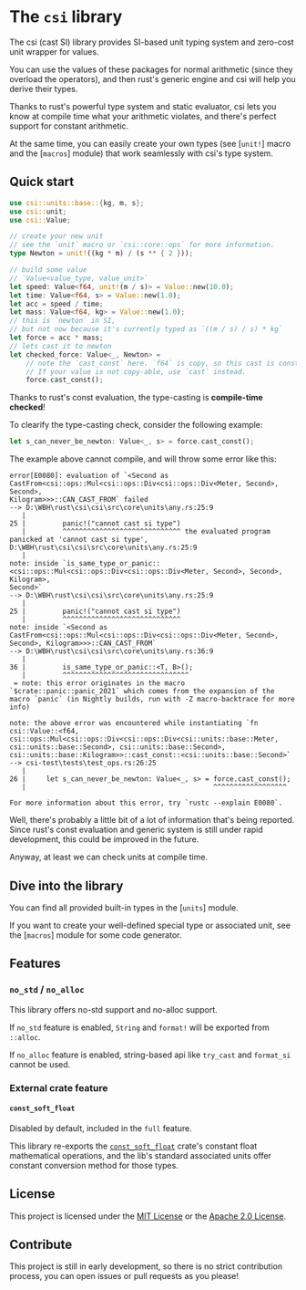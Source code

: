 # The `csi` library

The csi (cast SI) library provides SI-based unit typing system
and zero-cost unit wrapper for values.

You can use the values of these packages for normal arithmetic
(since they overload the operators),
and then rust's generic engine and csi will help you derive their types.

Thanks to rust's powerful type system and static evaluator,
csi lets you know at compile time what your arithmetic violates,
and there's perfect support for constant arithmetic.

At the same time, you can easily create your own types
(see [`unit!`] macro and the [`macros`] module)
that work seamlessly with csi's type system.

## Quick start

```rust
use csi::units::base::{kg, m, s};
use csi::unit;
use csi::Value;

// create your new unit
// see the `unit` macro or `csi::core::ops` for more information.
type Newton = unit!((kg * m) / (s ** { 2 }));

// build some value
// `Value<value_type, value_unit>`
let speed: Value<f64, unit!(m / s)> = Value::new(10.0);
let time: Value<f64, s> = Value::new(1.0);
let acc = speed / time;
let mass: Value<f64, kg> = Value::new(1.0);
// this is `newton` in SI,
// but not now because it's currently typed as `((m / s) / s) * kg`
let force = acc * mass;
// lets cast it to newton
let checked_force: Value<_, Newton> =
    // note the `cast_const` here. `f64` is copy, so this cast is const-able.
    // If your value is not copy-able, use `cast` instead.
    force.cast_const();
```

Thanks to rust's const evaluation, the type-casting is **compile-time checked**!

To clearify the type-casting check, consider the following example:

```rust
let s_can_never_be_newton: Value<_, s> = force.cast_const();
```

The example above cannot compile, and will throw some error like this:

```text
error[E0080]: evaluation of `<Second as CastFrom<csi::ops::Mul<csi::ops::Div<csi::ops::Div<Meter, Second>, Second>, 
Kilogram>>>::CAN_CAST_FROM` failed
--> D:\WBH\rust\csi\csi\src\core\units\any.rs:25:9
   |
25 |         panic!("cannot cast si type")
   |         ^^^^^^^^^^^^^^^^^^^^^^^^^^^^^ the evaluated program panicked at 'cannot cast si type', D:\WBH\rust\csi\csi\src\core\units\any.rs:25:9
   |
note: inside `is_same_type_or_panic::<csi::ops::Mul<csi::ops::Div<csi::ops::Div<Meter, Second>, Second>, Kilogram>, 
Second>`
--> D:\WBH\rust\csi\csi\src\core\units\any.rs:25:9
   |
25 |         panic!("cannot cast si type")
   |         ^^^^^^^^^^^^^^^^^^^^^^^^^^^^^
note: inside `<Second as CastFrom<csi::ops::Mul<csi::ops::Div<csi::ops::Div<Meter, Second>, Second>, Kilogram>>>::CAN_CAST_FROM`
--> D:\WBH\rust\csi\csi\src\core\units\any.rs:36:9
   |
36 |         is_same_type_or_panic::<T, B>();
   |         ^^^^^^^^^^^^^^^^^^^^^^^^^^^^^^^
 = note: this error originates in the macro `$crate::panic::panic_2021` which comes from the expansion of the macro `panic` (in Nightly builds, run with -Z macro-backtrace for more info)

note: the above error was encountered while instantiating `fn csi::Value::<f64, csi::ops::Mul<csi::ops::Div<csi::ops::Div<csi::units::base::Meter, csi::units::base::Second>, csi::units::base::Second>, csi::units::base::Kilogram>>::cast_const::<csi::units::base::Second>`
--> csi-test\tests\test_ops.rs:26:25
   |
26 |     let s_can_never_be_newton: Value<_, s> = force.cast_const();
   |                                              ^^^^^^^^^^^^^^^^^^

For more information about this error, try `rustc --explain E0080`.
```

Well, there's probably a little bit of a lot of information that's being reported.
Since rust's const evaluation and generic system is still under rapid development,
this could be improved in the future.

Anyway, at least we can check units at compile time.

## Dive into the library

You can find all provided built-in types in the [`units`] module.

If you want to create your well-defined special type or associated unit,
see the [`macros`] module for some code generator.

## Features

### `no_std` / `no_alloc`

This library offers no-std support and no-alloc support.

If `no_std` feature is enabled, `String` and `format!` will be exported from `::alloc`.

If `no_alloc` feature is enabled, string-based api like `try_cast` and `format_si`
cannot be used.

### External crate feature

#### `const_soft_float`

Disabled by default, included in the `full` feature.

This library re-exports the
[`const_soft_float`](https://docs.rs/crate/const_soft_float/0.1.4)
crate's constant float mathematical operations,
and the lib's standard associated units offer constant
conversion method for those types.

## License

This project is licensed under
the [MIT License](./LICENSE-MIT) or the [Apache 2.0 License](./LICENSE-APACHE).

## Contribute

This project is still in early development,
so there is no strict contribution process,
you can open issues or pull requests as you please!
